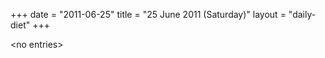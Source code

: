+++
date = "2011-06-25"
title = "25 June 2011 (Saturday)"
layout = "daily-diet"
+++


\<no entries\>

